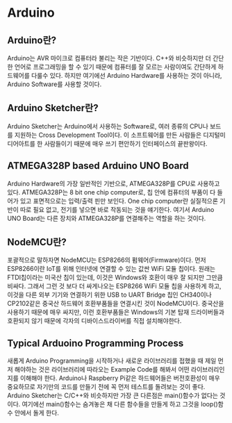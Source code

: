 Arduino
=======

Arduino란?
----------

Arduino는 AVR 마이크로 컴퓨터라 불리는 작은 기반이다.
C++와 비슷하지만 더 간단한 언어로 프로그래밍을 할 수 있기 때문에 컴퓨터를 잘 모르는 사람이여도 간단하게 하드웨어를 다룰수 있다.
하지만 여기에선 Arduino Hardware를 사용하는 것이 아니라, Arduino Software를 사용할 것이다.


Arduino Sketcher란?
-------------------

Arduino Sketcher는 Arduino에서 사용하는 Software로, 여러 종류의 CPU나 보드를 지원하는 Cross Development Tool이다.
이 소프트웨어를 만든 사람들은 디지털미디어아트를 한 사람들이기 때문에 매우 쓰기 편안하기 인터페이스의 끝판왕이다.


ATMEGA328P based Arduino UNO Board
----------------------------------

Arduino Hardware의 가장 일반적인 기반으로, ATMEGA328P를 CPU로 사용하고 있다.
ATMEGA328P는 8 bit one chip computer로, 칩 안에 컴퓨터의 부품이 다 들어가 있고 표면적으로는 입력/출력 핀만 보인다.
One chip computer란 실질적으론 기반이 따로 필요 없고, 전기를 넣으면 바로 작동되는 것을 얘기한다.
여기서 Arduino UNO Board는 다른 장치와 ATMEGA328P를 연결해주는 역할을 하는 것이다.


NodeMCU란?
----------
포괄적으로 말하자면 NodeMCU는 ESP8266의 펌웨어(Firmware)이다.
먼저 ESP8266이란 IoT를 위해 인터넷에 연결할 수 있는 값싼 WiFi 모듈 칩이다. 
원래는 FTDI칩이라는 미국산 칩이 있는데, 이것은 Windows와 호환이 매우 잘 되지만 그만큼 비싸다.
그래서 그런 것 보다 더 싸게나오는 ESP8266 WiFi 모듈 칩을 사용하게 하고, 이것을 다른 외부 기기와 연결하기 위한 USB to UART Bridge 칩인 CH340이나 CP2102같은 중국산 하드웨어 호환부품들을 연결시킨 것이 NodeMCU이다. 
중국산을 사용하기 때문에 매우 싸지만, 이런 호환부품들은 Windows의 기본 탑재 드라이버들과 호환되지 않기 때문에 각자의 디바이스드라이버를 직접 설치해야한다.


Typical Arduoino Programming Process
------------------------------------

새롭게 Arduino Programming을 시작하거나 새로운 라이브러리를 접했을 때 제일 먼저 해야하는 것은 라이브러리에 따라오는 Example Code를 해봐서 어떤 라이브러리인지를 이해해야 한다.
Arduino나 Raspberry Pi같은 하드웨어들은 버전호환성이 매우 중요하므로 자기만의 코드를 만들기 전에 꼭 먼저 테스트를 돌려보는 것이 좋다.
Arduino Sketcher는 C/C++와 비슷하지만 가장 큰 다른점은 main()함수가 없다는 것이다. 여기에선 main()함수는 숨겨놓은 채 다른 함수들을 만들게 하고 그것을 loop()함수 안에서 돌게 한다.
